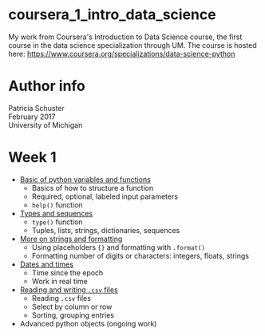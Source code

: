 # coursera_1_intro_data_science
My work from Coursera's Introduction to Data Science course, the first course in the data science specialization through UM. The course is hosted here: <https://www.coursera.org/specializations/data-science-python>

# Author info  
Patricia Schuster  
February 2017  
University of Michigan

# Week 1

* [Basic of python variables and functions](week_1/basic_python_functions.ipynb)
  * Basics of how to structure a function
  * Required, optional, labeled input parameters
  * `help()` function
* [Types and sequences](week_1/types_and_sequences.ipynb)
  * `type()` function
  * Tuples, lists, strings, dictionaries, sequences
* [More on strings and formatting](week_1/more_on_strings_formatting.ipynb)
  * Using placeholders `{}` and formatting with `.format()`
  * Formatting number of digits or characters: integers, floats, strings
* [Dates and times](week_1/dates_and_times.ipynb)
  * Time since the epoch
  * Work in real time
* [Reading and writing `.csv` files](reading_writing_csv.ipynb)
  * Reading `.csv` files
  * Select by column or row
  * Sorting, grouping entries
* Advanced python objects (ongoing work)
